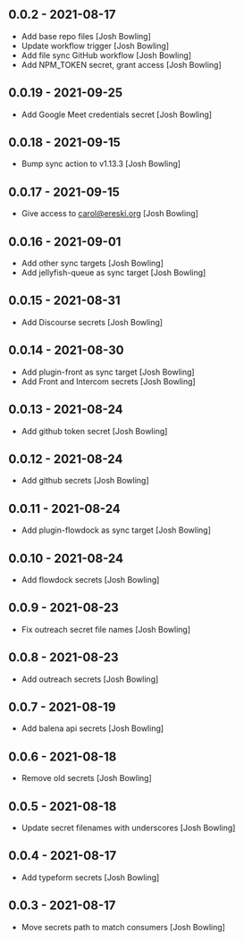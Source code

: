 ## 0.0.2 - 2021-08-17

* Add base repo files [Josh Bowling]
* Update workflow trigger [Josh Bowling]
* Add file sync GitHub workflow [Josh Bowling]
* Add NPM_TOKEN secret, grant access [Josh Bowling]

## 0.0.19 - 2021-09-25

* Add Google Meet credentials secret [Josh Bowling]

## 0.0.18 - 2021-09-15

* Bump sync action to v1.13.3 [Josh Bowling]

## 0.0.17 - 2021-09-15

* Give access to carol@ereski.org [Josh Bowling]

## 0.0.16 - 2021-09-01

* Add other sync targets [Josh Bowling]
* Add jellyfish-queue as sync target [Josh Bowling]

## 0.0.15 - 2021-08-31

* Add Discourse secrets [Josh Bowling]

## 0.0.14 - 2021-08-30

* Add plugin-front as sync target [Josh Bowling]
* Add Front and Intercom secrets [Josh Bowling]

## 0.0.13 - 2021-08-24

* Add github token secret [Josh Bowling]

## 0.0.12 - 2021-08-24

* Add github secrets [Josh Bowling]

## 0.0.11 - 2021-08-24

* Add plugin-flowdock as sync target [Josh Bowling]

## 0.0.10 - 2021-08-24

* Add flowdock secrets [Josh Bowling]

## 0.0.9 - 2021-08-23

* Fix outreach secret file names [Josh Bowling]

## 0.0.8 - 2021-08-23

* Add outreach secrets [Josh Bowling]

## 0.0.7 - 2021-08-19

* Add balena api secrets [Josh Bowling]

## 0.0.6 - 2021-08-18

* Remove old secrets [Josh Bowling]

## 0.0.5 - 2021-08-18

* Update secret filenames with underscores [Josh Bowling]

## 0.0.4 - 2021-08-17

* Add typeform secrets [Josh Bowling]

## 0.0.3 - 2021-08-17

* Move secrets path to match consumers [Josh Bowling]
